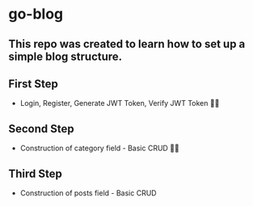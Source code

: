 # go-blog

## This repo was created to learn how to set up a simple blog structure.

## First Step 
- Login, Register, Generate JWT Token, Verify JWT Token 👌🏻

## Second Step
- Construction of category field - Basic CRUD 👌🏻

## Third Step
- Construction of posts field - Basic CRUD 
